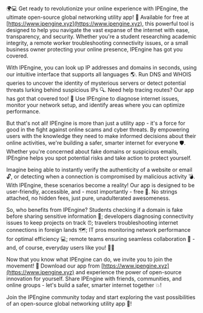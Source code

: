 🌍💻 Get ready to revolutionize your online experience with IPEngine, the ultimate open-source global networking utility app! 🚀 Available for free at [https://www.ipengine.xyz](https://www.ipengine.xyz), this powerful tool is designed to help you navigate the vast expanse of the internet with ease, transparency, and security. Whether you're a student researching academic integrity, a remote worker troubleshooting connectivity issues, or a small business owner protecting your online presence, IPEngine has got you covered.

With IPEngine, you can look up IP addresses and domains in seconds, using our intuitive interface that supports all languages 🌎️. Run DNS and WHOIS queries to uncover the identity of mysterious servers or detect potential threats lurking behind suspicious IPs 🔍. Need help tracing routes? Our app has got that covered too! 📡 Use IPEngine to diagnose internet issues, monitor your network setup, and identify areas where you can optimize performance.

But that's not all! IPEngine is more than just a utility app - it's a force for good in the fight against online scams and cyber threats. By empowering users with the knowledge they need to make informed decisions about their online activities, we're building a safer, smarter internet for everyone 🛡️. Whether you're concerned about fake domains or suspicious emails, IPEngine helps you spot potential risks and take action to protect yourself.

Imagine being able to instantly verify the authenticity of a website or email 🔓, or detecting when a connection is compromised by malicious activity 💣. With IPEngine, these scenarios become a reality! Our app is designed to be user-friendly, accessible, and - most importantly - free 🤑️. No strings attached, no hidden fees, just pure, unadulterated awesomeness.

So, who benefits from IPEngine? Students checking if a domain is fake before sharing sensitive information 💸; developers diagnosing connectivity issues to keep projects on track ⏰; travelers troubleshooting internet connections in foreign lands 🗺️; IT pros monitoring network performance for optimal efficiency 💻; remote teams ensuring seamless collaboration 🤝 - and, of course, everyday users like you! 👨‍💼

Now that you know what IPEngine can do, we invite you to join the movement! 🔴 Download our app from [https://www.ipengine.xyz](https://www.ipengine.xyz) and experience the power of open-source innovation for yourself. Share IPEngine with friends, communities, and online groups - let's build a safer, smarter internet together 💥!

Join the IPEngine community today and start exploring the vast possibilities of an open-source global networking utility app 🌟!